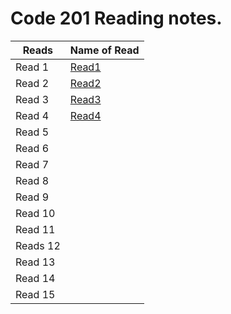 # Code 201 Reading notes.

| Reads   | Name of Read |
| ----------- | ----------- |
| Read 1  | [Read1](https://zaidalasfar97.github.io/Code02-Reading-Notes/class-01)|
| Read 2  | [Read2](https://zaidalasfar97.github.io/Code02-Reading-Notes/Class-02)       |
| Read 3  | [Read3](https://zaidalasfar97.github.io/Code02-Reading-Notes/Read03)     |
| Read 4  |  [Read4](https://zaidalasfar97.github.io/Code02-Reading-Notes/)      |
| Read 5  |        |
| Read 6  |       |
| Read 7  |       |
| Read 8  |        |
| Read 9  |       |
| Read 10 |     |
| Read 11 |           |
| Reads 12|          |
| Read 13 |         |
| Read 14 |         |
| Read 15 |         |
